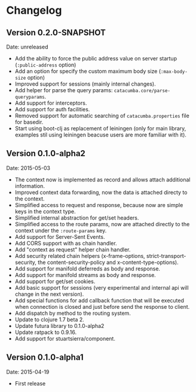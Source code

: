 # Changelog #

## Version 0.2.0-SNAPSHOT ##

Date: unreleased

- Add the ability to force the public address value on server startup (`:public-address` option)
- Add an option for specify the custom maximum body size (`:max-body-size` option)
- Improved support for sessions (mainly internal changes).
- Add helper for parse the query params: `catacumba.core/parse-queryparams`.
- Add support for interceptors.
- Add support for auth facilities.
- Removed support for automatic searching of `catacumba.properties` file for basedir.
- Start using boot-clj as replacement of leiningen (only for main library, examples
  stil using leiningen beacuse users are more familiar with it).


## Version 0.1.0-alpha2 ##

Date: 2015-05-03

- The context now is implemented as record and allows attach additional information.
- Improved context data forwarding, now the data is attached directy to the context.
- Simplified access to request and response, because now are simple keys in the context type.
- Simplified internal abstraction for get/set headers.
- Simplified access to the route params, now are attached directly to the context under
  the `:route-params` key.
- Add support for Server-Sent Events.
- Add CORS support with as chain handler.
- Add "context as request" helper chain handler.
- Add security related chain helpers (x-frame-options, strict-transport-security,
  the content-security-policy and x-content-type-options).
- Add support for manifold deferreds as body and response.
- Add support for manifold streams as body and response.
- Add support for get/set cookies.
- Add basic support for sessions (very experimental and internal api will change
  in the next version).
- Add special functions for add callback function that will be executed when
  connection is closed and just before send the response to client.
- Add dispatch by method to the routing system.
- Update to clojure 1.7 beta 2.
- Update futura library to 0.1.0-alpha2
- Update ratpack to 0.9.16.
- Add support for stuartsierra/component.


## Version 0.1.0-alpha1 ##

Date: 2015-04-19

- First release
